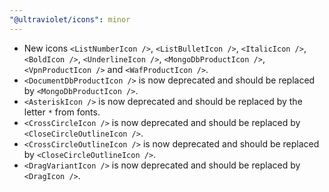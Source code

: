 ```yaml
---
"@ultraviolet/icons": minor
---
```


- New icons `<ListNumberIcon />`, `<ListBulletIcon />`, `<ItalicIcon />`, `<BoldIcon />`, `<UnderlineIcon />`, `<MongoDbProductIcon />`, `<VpnProductIcon />` and `<WafProductIcon />`.
- `<DocumentDbProductIcon />` is now deprecated and should be replaced by `<MongoDbProductIcon />`.
- `<AsteriskIcon />` is now deprecated and should be replaced by the letter `*` from fonts.
- `<CrossCircleIcon />` is now deprecated and should be replaced by `<CloseCircleOutlineIcon />`.
- `<CrossCircleOutlineIcon />` is now deprecated and should be replaced by `<CloseCircleOutlineIcon />`.
- `<DragVariantIcon />` is now deprecated and should be replaced by `<DragIcon />`.

